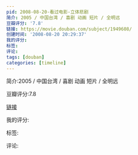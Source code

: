 ```yaml
---
pid: 2008-08-20-看过电影-立体悲剧
简介: 2005 / 中国台湾 / 喜剧 动画 短片 / 全明远
豆瓣评分: '7.8'
链接: https://movie.douban.com/subject/1949608/
创建时间: '2008-08-20 20:29:37'
我的评分:
标签:
评论:
tags: [douban]
categories: [timeline]
---
```

简介:2005 / 中国台湾 / 喜剧 动画 短片 / 全明远

豆瓣评分:7.8

[链接](https://movie.douban.com/subject/1949608/)

我的评分:

标签:

评论:

